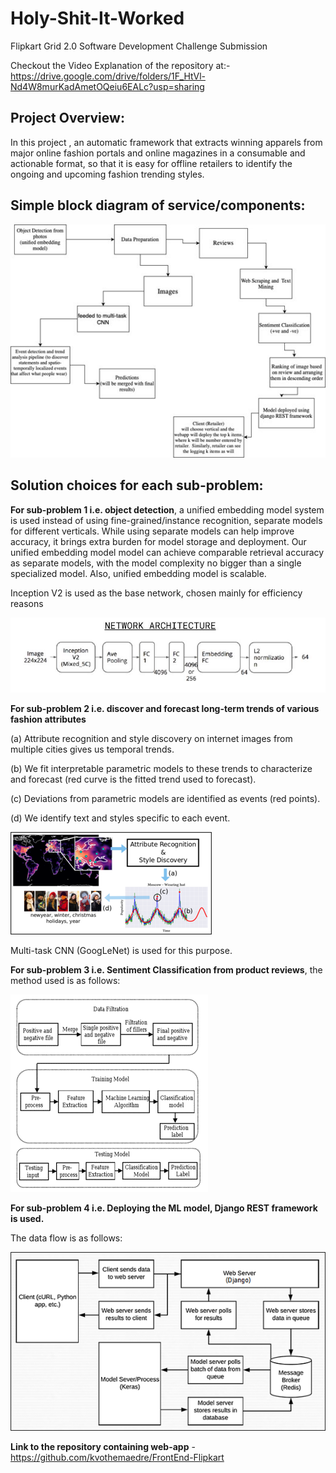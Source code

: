 # Holy-Shit-It-Worked

Flipkart Grid 2.0 Software Development Challenge Submission

Checkout the Video Explanation of the repository at:- https://drive.google.com/drive/folders/1F_HtVl-Nd4W8murKadAmetOQeiu6EALc?usp=sharing

## Project Overview:

In this project , an automatic framework that extracts winning apparels from major online fashion portals and online magazines in a consumable and actionable format, so that it is easy for offline retailers to identify the ongoing and upcoming fashion trending styles.

## Simple block diagram of service/components:

![](Images/blockdiag.jpg)

## Solution choices for each sub-problem:

**For sub-problem 1 i.e. object detection**, a unified embedding model system is used instead of using fine-grained/instance recognition, separate models for different verticals. While using separate models can help improve accuracy, it brings extra burden for model storage and deployment. Our unified embedding model model can achieve comparable retrieval accuracy as separate models, with the model complexity no bigger than a single specialized model. Also, unified embedding model is scalable. 

Inception V2 is used as the base network, chosen mainly for efficiency reasons

![](Images/netarch.JPG)

**For sub-problem 2 i.e. discover and forecast long-term trends of various fashion attributes**
 
(a) Attribute recognition and style discovery on internet images from multiple cities gives us temporal trends. 
 
(b) We fit interpretable parametric models to these trends to characterize and forecast   (red curve is the fitted trend used to forecast). 
 
(c) Deviations from parametric models are identified as events (red points). 
 
(d) We identify text and styles specific to each event.

![](Images/fashionatt.png)

Multi-task CNN (GoogLeNet) is used for this purpose.

**For sub-problem 3 i.e. Sentiment Classification from product reviews**, 
the method used is as follows:

![](Images/sentiment.png)

**For sub-problem 4 i.e. Deploying the ML model, Django REST framework is used.**

The data flow is as follows:

![](Images/dataflow.png)

**Link to the repository containing web-app** - https://github.com/kvothemaedre/FrontEnd-Flipkart
